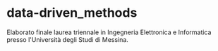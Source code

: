 # data-driven_methods
Elaborato finale laurea triennale in Ingegneria Elettronica e Informatica presso l'Università degli Studi di Messina.
